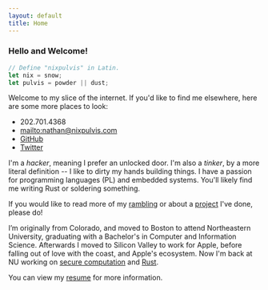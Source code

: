 ```yaml
---
layout: default
title: Home
---
```


### Hello and Welcome!

```rust
// Define "nixpulvis" in Latin.
let nix = snow;
let pulvis = powder || dust;
```

Welcome to my slice of the internet. If you'd like to find me elsewhere, here
are some more places to look:

- 202.701.4368
- <mailto:nathan@nixpulvis.com>
- [GitHub](https://github.com/nixpulvis)
- [Twitter](https://twitter.com/nixpulvis)

I'm a *hacker*, meaning I prefer an unlocked door. I'm also a *tinker*, by a
more literal definition -- I like to dirty my hands building things. I have a
passion for programming languages (PL) and embedded systems. You'll likely find
me writing Rust or soldering something.

If you would like to read more of my [rambling](/ramblings) or about a
[project](/projects) I've done, please do!

I’m originally from Colorado, and moved to Boston to attend Northeastern
University, graduating with a Bachelor's in Computer and Information Science.
Afterwards I moved to Silicon Valley to work for Apple, before falling out of
love with the coast, and Apple's ecosystem. Now I'm back at NU working on
[secure computation][seccomp] and [Rust][rust].

You can view my [resume](/resume.pdf) for more information.


[rust]: https://www.rust-lang.org/
[seccomp]: https://en.wikipedia.org/wiki/Secure_multi-party_computation
